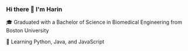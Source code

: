 ### Hi there 👋 I'm Harin

🎓 Graduated with a Bachelor of Science in Biomedical Engineering from Boston University

🌱 Learning Python, Java, and JavaScript
